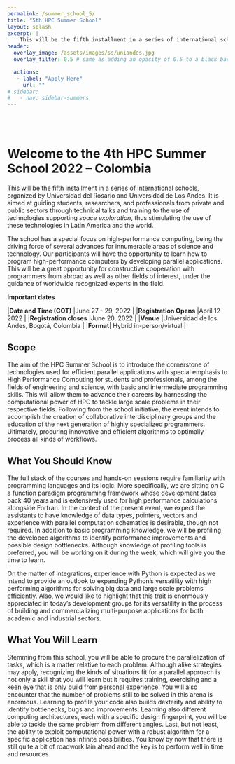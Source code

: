 ```yaml
---
permalink: /summer_school_5/
title: "5th HPC Summer School"
layout: splash
excerpt: |
    This will be the fifth installment in a series of international schools, organized by Universidad del Rosario and Universidad de Los Andes.  
header:
  overlay_image: /assets/images/ss/uniandes.jpg
  overlay_filter: 0.5 # same as adding an opacity of 0.5 to a black background

  actions:
   - label: "Apply Here"
     url: ""
# sidebar:
#   - nav: sidebar-summers
---
```


<br><br>

# Welcome to the 4th HPC Summer School 2022 – Colombia

This will be the fifth installment in a series of international schools, organized by Universidad del Rosario and Universidad de Los Andes. It is aimed at guiding students, researchers, and professionals from private and public sectors through technical talks and training to the use of technologies supporting *space exploration*, thus stimulating the use of these technologies in Latin America and the world.

The school has a special focus on high-performance computing, being the driving force of several advances for innumerable areas of science and technology. Our participants will have the opportunity to learn how to program high-performance computers by developing parallel applications. This will be a great opportunity for constructive cooperation with programmers from abroad as well as other fields of interest, under the guidance of worldwide recognized experts in the field.

**Important dates**

|**Date and Time (COT)** |June 27 - 29, 2022           |
|**Registration Opens** |April 12 2022                  |
|**Registration closes** |June 20, 2022                |
|**Venue** |Universidad de los Andes, Bogotá, Colombia |
|**Format**| Hybrid in-person/virtual | 

## Scope

The aim of the HPC Summer School is to introduce the cornerstone of technologies used 
for efficient parallel applications with special emphasis to High Performance Computing for students and professionals, among the fields of engineering and science, with basic and intermediate programming skills. This will allow them to advance their careers by harnessing the computational power of HPC to tackle large scale problems in their respective fields. Following from the school initiative, the event intends to accomplish the creation of collaborative interdisciplinary groups and the education of the next generation of highly specialized programmers. Ultimately, procuring innovative and efficient algorithms to optimally process all kinds of workflows.

 
## What You Should Know

The full stack of the courses and hands-on sessions require familiarity with programming languages and its logic. More specifically, we are sitting on C a function paradigm programming framework whose development dates back 40 years and is extensively used for high performance calculations alongside Fortran. In the context of the present event, we expect the assistants to have knowledge of data types, pointers, vectors and experience with parallel computation schematics is desirable, though not required. In addition to basic programming knowledge, we will be profiling the developed algorithms to identify performance improvements and possible design bottlenecks. Although knowledge of profiling tools is preferred, you will be working on it during the week, which will give you the time to learn.

On the matter of integrations, experience with Python is expected as we intend to provide an outlook to expanding Python’s versatility with high performing algorithms for solving big data and large scale problems efficiently. Also, we would like to highlight that this trait is enormously appreciated in today’s development groups for its versatility in the process of building and commercializing multi-purpose applications for both academic and industrial sectors.

## What You Will Learn

Stemming from this school, you will be able to procure the parallelization of tasks, which is a matter relative to each problem. Although alike strategies may apply, recognizing the kinds of situations fit for a parallel approach is not only a skill that you will learn but it requires training, exercising and a keen eye that is only build from personal experience. You will also encounter that the number of problems still to be solved in this arena is enormous. Learning to profile your code also builds dexterity and ability to identify bottlenecks, bugs and improvements. Learning also different computing architectures, each with a specific design fingerprint, you will be able to tackle the same problem from different angles. Last, but not least, the ability to exploit computational power with a robust algorithm for a specific application has infinite possibilities. You know by now that there is still quite a bit of roadwork lain ahead and the key is to perform well in time and resources.

